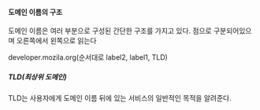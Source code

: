 #### 도메인 이름의 구조
도메인 이름은 여러 부분으로 구성된 간단한 구조를 가지고 있다.
점으로 구분되어있으며 오른쪽에서 왼쪽으로 읽는다

developer.mozila.org(순서대로 label2, label1, TLD)

##### **TLD**(최상위 도메인)
TLD는 사용자에게 도메인 이름 뒤에 있는 서비스의 일반적인 목적을 알려준다.

